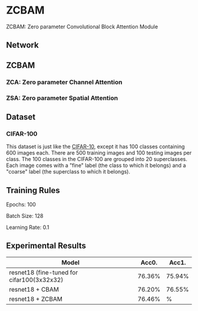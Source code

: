 # ZCBAM
ZCBAM: Zero parameter Convolutional Block Attention Module



## Network


## ZCBAM

### ZCA: Zero parameter Channel Attention

### ZSA: Zero parameter Spatial Attention

## Dataset

### CIFAR-100

This dataset is just like the [CIFAR-10](https://www.cs.toronto.edu/~kriz/cifar.html), except it has 100 classes containing 600 images each. There are 500 training images and 100 testing images per class. The 100 classes in the CIFAR-100 are grouped into 20 superclasses. Each image comes with a "fine" label (the class to which it belongs) and a "coarse" label (the superclass to which it belongs).


## Training Rules

Epochs: 100

Batch Size: 128

Learning Rate: 0.1

## Experimental Results

| Model             | Acc0.        | Acc1.        |
| ----------------- | ----------- | ----------- |
| resnet18 (fine-tuned for cifar100(3x32x32)| 76.36%      | 75.94%      |
| resnet18 + CBAM           |  76.20% | 76.55%      |
| resnet18 + ZCBAM           |  76.46% |       %|
